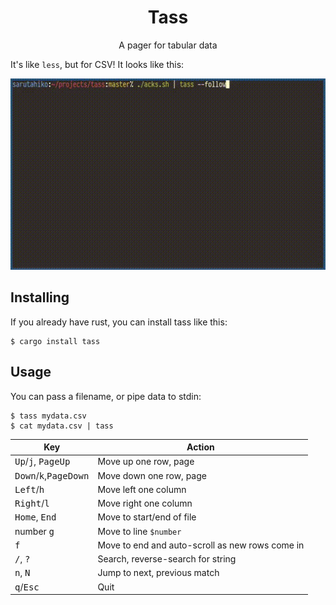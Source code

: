 <h1 align="center">Tass</h1>
<p align="center">A pager for tabular data</p>

It's like `less`, but for CSV!  It looks like this:

<img src="https://github.com/asayers/tass/raw/master/demo.gif">

## Installing

If you already have rust, you can install tass like this:

```
$ cargo install tass
```

## Usage

You can pass a filename, or pipe data to stdin:

```
$ tass mydata.csv
$ cat mydata.csv | tass
```

Key                                               | Action
--------------------------------------------------|--------------------------------------------------
<kbd>Up</kbd>/<kbd>j</kbd>,  <kbd>PageUp</kbd>    | Move up one row, page
<kbd>Down</kbd>/<kbd>k</kbd>,<kbd>PageDown</kbd>  | Move down one row, page
<kbd>Left</kbd>/<kbd>h</kbd>                      | Move left one column
<kbd>Right</kbd>/<kbd>l</kbd>                     | Move right one column
<kbd>Home</kbd>, <kbd>End</kbd>                   | Move to start/end of file
number <kbd>g</kbd>                               | Move to line `$number`
<kbd>f</kbd>                                      | Move to end and auto-scroll as new rows come in
<kbd>/</kbd>, <kbd>?</kbd>                        | Search, reverse-search for string
<kbd>n</kbd>, <kbd>N</kbd>                        | Jump to next, previous match
<kbd>q</kbd>/<kbd>Esc</kbd>                       | Quit
